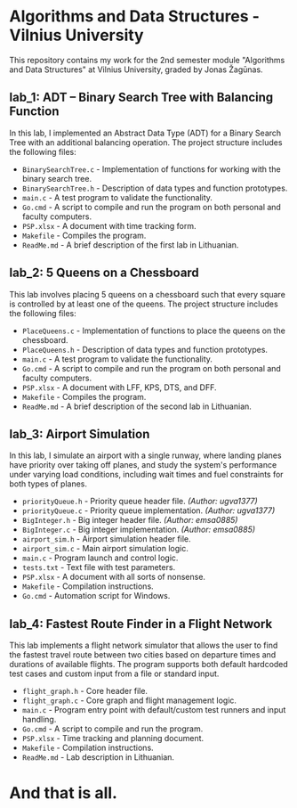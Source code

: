 # Algorithms and Data Structures - Vilnius University

This repository contains my work for the 2nd semester module "Algorithms and Data Structures" at Vilnius University, graded by Jonas Žagūnas.

## lab_1: ADT – Binary Search Tree with Balancing Function
In this lab, I implemented an Abstract Data Type (ADT) for a Binary Search Tree with an additional balancing operation. The project structure includes the following files:
- `BinarySearchTree.c` - Implementation of functions for working with the binary search tree.
- `BinarySearchTree.h` - Description of data types and function prototypes.
- `main.c` - A test program to validate the functionality.
- `Go.cmd` - A script to compile and run the program on both personal and faculty computers.
- `PSP.xlsx` - A document with time tracking form.
- `Makefile` - Compiles the program.
- `ReadMe.md` - A brief description of the first lab in Lithuanian.

## lab_2: 5 Queens on a Chessboard
This lab involves placing 5 queens on a chessboard such that every square is controlled by at least one of the queens. The project structure includes the following files:
- `PlaceQueens.c` - Implementation of functions to place the queens on the chessboard.
- `PlaceQueens.h` - Description of data types and function prototypes.
- `main.c` - A test program to validate the functionality.
- `Go.cmd` - A script to compile and run the program on both personal and faculty computers.
- `PSP.xlsx` - A document with LFF, KPS, DTS, and DFF.
- `Makefile` - Compiles the program.
- `ReadMe.md` - A brief description of the second lab in Lithuanian.

## lab_3: Airport Simulation
In this lab, I simulate an airport with a single runway, where landing planes have priority over taking off planes, and study the system's performance under varying load conditions, including wait times and fuel constraints for both types of planes.
- `priorityQueue.h` - Priority queue header file. *(Author: ugva1377)*
- `priorityQueue.c` - Priority queue implementation. *(Author: ugva1377)*
- `BigInteger.h` - Big integer header file. *(Author: emsa0885)*
- `BigInteger.c` - Big integer implementation. *(Author: emsa0885)*
- `airport_sim.h` - Airport simulation header file.
- `airport_sim.c` - Main airport simulation logic.
- `main.c` - Program launch and control logic.
- `tests.txt` - Text file with test parameters.
- `PSP.xlsx` - A document with all sorts of nonsense.
- `Makefile` - Compilation instructions.
- `Go.cmd` - Automation script for Windows.


## lab_4: Fastest Route Finder in a Flight Network
This lab implements a flight network simulator that allows the user to find the fastest travel route between two cities based on departure times and durations of available flights. The program supports both default hardcoded test cases and custom input from a file or standard input.
- `flight_graph.h` - Core header file.
- `flight_graph.c` - Core graph and flight management logic.
- `main.c` - Program entry point with default/custom test runners and input handling.
- `Go.cmd` - A script to compile and run the program.
- `PSP.xlsx` - Time tracking and planning document.
- `Makefile` - Compilation instructions.
- `ReadMe.md` - Lab description in Lithuanian.

# And that is all.
